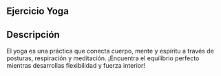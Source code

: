 ## Ejercicio Yoga

## Descripción
El yoga es una práctica que conecta cuerpo, mente y espíritu a través de posturas, respiración y meditación. ¡Encuentra el equilibrio perfecto mientras desarrollas flexibilidad y fuerza interior!

